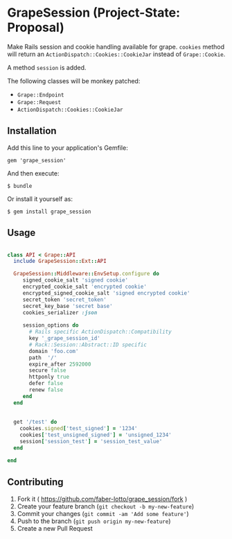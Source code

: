 # GrapeSession (Project-State: Proposal)

Make Rails session and cookie handling available for grape. `cookies` method 
will return an `ActionDispatch::Cookies::CookieJar` instead of `Grape::Cookie`.

A method `session` is added.

The following classes will be monkey patched:

* `Grape::Endpoint`
* `Grape::Request`
* `ActionDispatch::Cookies::CookieJar`


## Installation

Add this line to your application's Gemfile:

    gem 'grape_session'

And then execute:

    $ bundle

Or install it yourself as:

    $ gem install grape_session

## Usage

```ruby

class API < Grape::API
  include GrapeSession::Ext::API

  GrapeSession::Middleware::EnvSetup.configure do
     signed_cookie_salt 'signed cookie'
     encrypted_cookie_salt 'encrypted cookie'
     encrypted_signed_cookie_salt 'signed encrypted cookie'
     secret_token 'secret_token'
     secret_key_base 'secret base'
     cookies_serializer :json
     
     session_options do 
       # Rails specific ActionDispatch::Compatibility
       key '_grape_session_id' 
       # Rack::Session::Abstract::ID specific
       domain 'foo.com'
       path  '/'
       expire_after 2592000
       secure false
       httponly true
       defer false
       renew false
     end
  end
  
  
  get '/test' do
    cookies.signed['test_signed'] = '1234'
    cookies['test_unsigned_signed'] = 'unsigned_1234'
    session['session_test'] = 'session_test_value'
  end

end


```

## Contributing

1. Fork it ( https://github.com/faber-lotto/grape_session/fork )
2. Create your feature branch (`git checkout -b my-new-feature`)
3. Commit your changes (`git commit -am 'Add some feature'`)
4. Push to the branch (`git push origin my-new-feature`)
5. Create a new Pull Request
